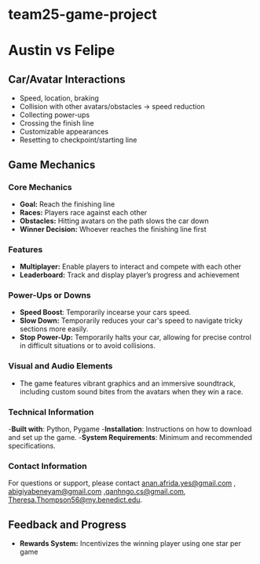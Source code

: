 # team25-game-project
# Austin vs Felipe

## Car/Avatar Interactions
- Speed, location, braking
- Collision with other avatars/obstacles -> speed reduction
- Collecting power-ups
- Crossing the finish line
- Customizable appearances
- Resetting to checkpoint/starting line

## Game Mechanics
### Core Mechanics
- **Goal:** Reach the finishing line
- **Races:** Players race against each other
- **Obstacles:** Hitting avatars on the path slows the car down
- **Winner Decision:** Whoever reaches the finishing line first

### Features
- **Multiplayer:** Enable players to interact and compete with each other
- **Leaderboard:** Track and display player’s progress and achievement
### Power-Ups or Downs
- **Speed Boost**: Temporarily incearse your cars speed.
- **Slow Down:** Temporarily reduces your car's speed to navigate tricky sections more easily.
- **Stop Power-Up:** Temporarily halts your car, allowing for precise control in difficult situations or to avoid collisions.
### Visual and Audio Elements
- The game features vibrant graphics and an immersive soundtrack, including custom sound bites from the avatars when they win a race.
### Technical Information
-**Built with**: Python, Pygame
-**Installation**: Instructions on how to download and set up the game.
-**System Requirements**: Minimum and recommended specifications.

### Contact Information
For questions or support, please contact anan.afrida.yes@gmail.com , abigiyabeneyam@gmail.com ,qanhngo.cs@gmail.com, Theresa.Thompson56@my.benedict.edu.

## Feedback and Progress
- **Rewards System:** Incentivizes the winning player using one star per game

